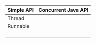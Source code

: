 ```

```

| Simple API | Concurrent Java API |
| :--- | :--- |
| Thread |  |
| Runnable |  |
|  |  |
|  |  |
|  |  |
|  |  |



